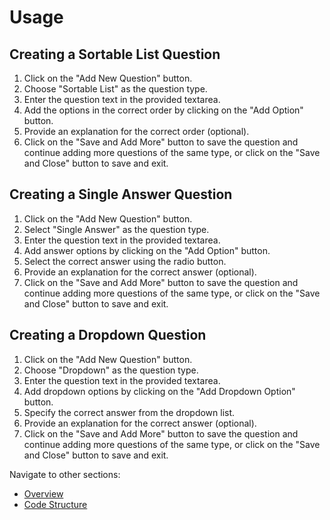 # Usage

## Creating a Sortable List Question

1. Click on the "Add New Question" button.
2. Choose "Sortable List" as the question type.
3. Enter the question text in the provided textarea.
4. Add the options in the correct order by clicking on the "Add Option" button.
5. Provide an explanation for the correct order (optional).
6. Click on the "Save and Add More" button to save the question and continue adding more questions of the same type, or click on the "Save and Close" button to save and exit.

## Creating a Single Answer Question

1. Click on the "Add New Question" button.
2. Select "Single Answer" as the question type.
3. Enter the question text in the provided textarea.
4. Add answer options by clicking on the "Add Option" button.
5. Select the correct answer using the radio button.
6. Provide an explanation for the correct answer (optional).
7. Click on the "Save and Add More" button to save the question and continue adding more questions of the same type, or click on the "Save and Close" button to save and exit.

## Creating a Dropdown Question

1. Click on the "Add New Question" button.
2. Choose "Dropdown" as the question type.
3. Enter the question text in the provided textarea.
4. Add dropdown options by clicking on the "Add Dropdown Option" button.
5. Specify the correct answer from the dropdown list.
6. Provide an explanation for the correct answer (optional).
7. Click on the "Save and Add More" button to save the question and continue adding more questions of the same type, or click on the "Save and Close" button to save and exit.

Navigate to other sections:
- [Overview](overview.md)
- [Code Structure](code-structure.md)

